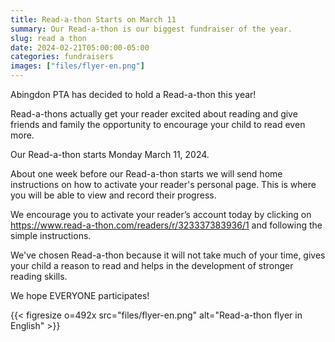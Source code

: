 ```yaml
--- 
title: Read-a-thon Starts on March 11
summary: Our Read-a-thon is our biggest fundraiser of the year.
slug: read a thon
date: 2024-02-21T05:00:00-05:00
categories: fundraisers
images: ["files/flyer-en.png"]
---
```


Abingdon PTA has decided to hold a Read-a-thon this year!

Read-a-thons actually get your reader excited about reading and give friends and family the opportunity to encourage your child to read even more.

Our Read-a-thon starts Monday March 11, 2024.

About one week before our Read-a-thon starts we will send home instructions on how to activate your reader's personal page. This is where you will be able to view and record their progress.

We encourage you to activate your reader’s account today by clicking on https://www.read-a-thon.com/readers/r/323337383936/1 and following the simple instructions.

We've chosen Read-a-thon because it will not take much of your time, gives your child a reason to read and helps in the development of stronger reading skills.

We hope EVERYONE participates!

{{< figresize o=492x src="files/flyer-en.png" alt="Read-a-thon flyer in English" >}}